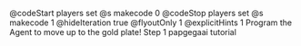 @codeStart players set @s makecode 0
@codeStop players set @s makecode 1
@hideIteration true
@flyoutOnly 1
@explicitHints 1
Program the Agent to move up to the gold plate!
Step 1
papgegaai tutorial
